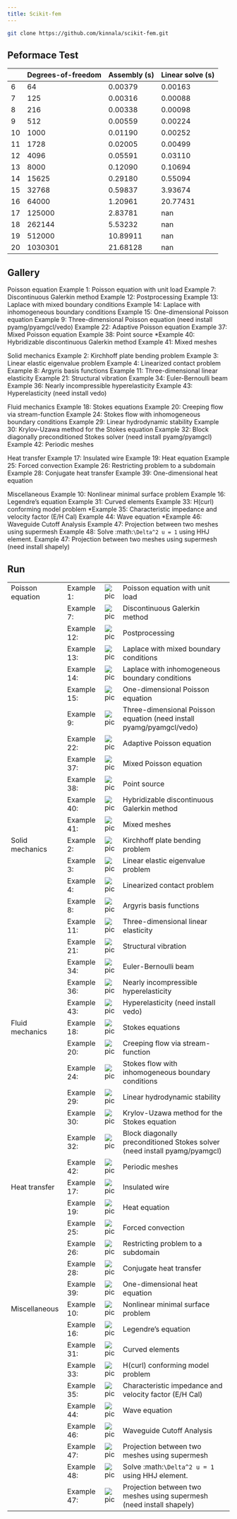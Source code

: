 ```yaml
---
title: Scikit-fem
---
```


```bash
git clone https://github.com/kinnala/scikit-fem.git
```

## Peformace Test

|     | Degrees-of-freedom | Assembly (s) | Linear solve (s) |
| --- | ------------------ | ------------ | ---------------- |
| 6   | 64                 | 0.00379      | 0.00163          |
| 7   | 125                | 0.00316      | 0.00088          |
| 8   | 216                | 0.00338      | 0.00098          |
| 9   | 512                | 0.00559      | 0.00224          |
| 10  | 1000               | 0.01190      | 0.00252          |
| 11  | 1728               | 0.02005      | 0.00499          |
| 12  | 4096               | 0.05591      | 0.03110          |
| 13  | 8000               | 0.12090      | 0.10694          |
| 14  | 15625              | 0.29180      | 0.55094          |
| 15  | 32768              | 0.59837      | 3.93674          |
| 16  | 64000              | 1.20961      | 20.77431         |
| 17  | 125000             | 2.83781      | nan              |
| 18  | 262144             | 5.53232      | nan              |
| 19  | 512000             | 10.89911     | nan              |
| 20  | 1030301            | 21.68128     | nan              |

## Gallery

Poisson equation
 Example 1: Poisson equation with unit load
 Example 7: Discontinuous Galerkin method
 Example 12: Postprocessing
 Example 13: Laplace with mixed boundary conditions
 Example 14: Laplace with inhomogeneous boundary conditions
 Example 15: One-dimensional Poisson equation
 Example 9: Three-dimensional Poisson equation (need install pyamg/pyamgcl/vedo)
 Example 22: Adaptive Poisson equation
 Example 37: Mixed Poisson equation
 Example 38: Point source
*Example 40: Hybridizable discontinuous Galerkin method
 Example 41: Mixed meshes

Solid mechanics
 Example 2: Kirchhoff plate bending problem
 Example 3: Linear elastic eigenvalue problem
 Example 4: Linearized contact problem
 Example 8: Argyris basis functions
 Example 11: Three-dimensional linear elasticity
 Example 21: Structural vibration
 Example 34: Euler-Bernoulli beam
 Example 36: Nearly incompressible hyperelasticity
 Example 43: Hyperelasticity (need install vedo)

Fluid mechanics
 Example 18: Stokes equations
 Example 20: Creeping flow via stream-function
 Example 24: Stokes flow with inhomogeneous boundary conditions
 Example 29: Linear hydrodynamic stability
 Example 30: Krylov-Uzawa method for the Stokes equation
 Example 32: Block diagonally preconditioned Stokes solver (need install pyamg/pyamgcl)
 Example 42: Periodic meshes

Heat transfer
 Example 17: Insulated wire
 Example 19: Heat equation
 Example 25: Forced convection
 Example 26: Restricting problem to a subdomain
 Example 28: Conjugate heat transfer
 Example 39: One-dimensional heat equation

Miscellaneous
 Example 10: Nonlinear minimal surface problem
 Example 16: Legendre’s equation
 Example 31: Curved elements
 Example 33: H(curl) conforming model problem
*Example 35: Characteristic impedance and velocity factor (E/H Cal)
 Example 44: Wave equation
*Example 46: Waveguide Cutoff Analysis
 Example 47: Projection between two meshes using supermesh
 Example 48: Solve :math:`\Delta^2 u = 1` using HHJ element.
 Example 47: Projection between two meshes using supermesh (need install shapely)

## Run

|                  |             |                           |                                                                            |
| ---------------- | ----------- | ------------------------- | -------------------------------------------------------------------------- |
| Poisson equation | Example 1:  | ![pic](ex01_solution.png) | Poisson equation with unit load                                            |
|                  | Example 7:  | ![pic](ex07_solution.png) | Discontinuous Galerkin method                                              |
|                  | Example 12: | ![pic](ex12_solution.png) | Postprocessing                                                             |
|                  | Example 13: | ![pic](ex13_solution.png) | Laplace with mixed boundary conditions                                     |
|                  | Example 14: | ![pic](ex14_solution.png) | Laplace with inhomogeneous boundary conditions                             |
|                  | Example 15: | ![pic](ex15_solution.png) | One-dimensional Poisson equation                                           |
|                  | Example 9:  | ![pic](ex09_solution.png) | Three-dimensional Poisson equation (need install pyamg/pyamgcl/vedo)       |
|                  | Example 22: | ![pic](ex22_solution.png) | Adaptive Poisson equation                                                  |
|                  | Example 37: | ![pic](ex37_solution.png) | Mixed Poisson equation                                                     |
|                  | Example 38: | ![pic](ex38_solution.png) | Point source                                                               |
|                  | Example 40: | ![pic](ex40_solution.png) | Hybridizable discontinuous Galerkin method                                 |
|                  | Example 41: | ![pic](ex41_solution.png) | Mixed meshes                                                               |
| Solid mechanics  | Example 2:  | ![pic](ex02_solution.png) | Kirchhoff plate bending problem                                            |
|                  | Example 3:  | ![pic](ex03_solution.png) | Linear elastic eigenvalue problem                                          |
|                  | Example 4:  | ![pic](ex04_solution.png) | Linearized contact problem                                                 |
|                  | Example 8:  | ![pic](ex08_solution.png) | Argyris basis functions                                                    |
|                  | Example 11: | ![pic](ex11_solution.png) | Three-dimensional linear elasticity                                        |
|                  | Example 21: | ![pic](ex21_solution.png) | Structural vibration                                                       |
|                  | Example 34: | ![pic](ex34_solution.png) | Euler-Bernoulli beam                                                       |
|                  | Example 36: | ![pic](ex36_solution.png) | Nearly incompressible hyperelasticity                                      |
|                  | Example 43: | ![pic](ex43_solution.png) | Hyperelasticity (need install vedo)                                        |
| Fluid mechanics  | Example 18: | ![pic](ex18_pressure.png) | Stokes equations                                                           |
|                  | Example 20: | ![pic](ex20_solution.png) | Creeping flow via stream-function                                          |
|                  | Example 24: | ![pic](ex24_solution.png) | Stokes flow with inhomogeneous boundary conditions                         |
|                  | Example 29: | ![pic](ex29_solution.png) | Linear hydrodynamic stability                                              |
|                  | Example 30: | ![pic](ex30_solution.png) | Krylov-Uzawa method for the Stokes equation                                |
|                  | Example 32: | ![pic](ex32_solution.png) | Block diagonally preconditioned Stokes solver (need install pyamg/pyamgcl) |
|                  | Example 42: | ![pic](ex42_solution.png) | Periodic meshes                                                            |
| Heat transfer    | Example 17: | ![pic](ex17_solution.png) | Insulated wire                                                             |
|                  | Example 19: | ![pic](ex19.gif)          | Heat equation                                                              |
|                  | Example 25: | ![pic](ex25_solution.png) | Forced convection                                                          |
|                  | Example 26: | ![pic](ex26_solution.png) | Restricting problem to a subdomain                                         |
|                  | Example 28: | ![pic](ex28.png)          | Conjugate heat transfer                                                    |
|                  | Example 39: | ![pic](ex39.gif)          | One-dimensional heat equation                                              |
| Miscellaneous    | Example 10: | ![pic](ex10_solution.png) | Nonlinear minimal surface problem                                          |
|                  | Example 16: | ![pic](ex16_solution.png) | Legendre’s equation                                                        |
|                  | Example 31: | ![pic](ex31_solution.png) | Curved elements                                                            |
|                  | Example 33: | ![pic](ex33_solution.png) | H(curl) conforming model problem                                           |
|                  | Example 35: | ![pic](ex35_solution.png) | Characteristic impedance and velocity factor (E/H Cal)                     |
|                  | Example 44: | ![pic](ex44_solution.png) | Wave equation                                                              |
|                  | Example 46: | ![pic](ex46_solution.png) | Waveguide Cutoff Analysis                                                  |
|                  | Example 47: | ![pic](ex47_solution.png) | Projection between two meshes using supermesh                              |
|                  | Example 48: | ![pic](ex48_solution.png) | Solve :math:`\Delta^2 u = 1` using HHJ element.                            |
|                  | Example 47: | ![pic](ex47_solution.png) | Projection between two meshes using supermesh (need install shapely)       |
